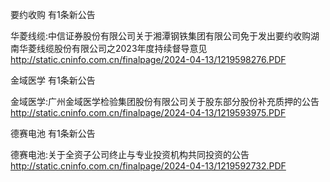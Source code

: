 要约收购 有1条新公告 

华菱线缆:中信证券股份有限公司关于湘潭钢铁集团有限公司免于发出要约收购湖南华菱线缆股份有限公司之2023年度持续督导意见 http://static.cninfo.com.cn/finalpage/2024-04-13/1219598276.PDF 

金域医学 有1条新公告 

金域医学:广州金域医学检验集团股份有限公司关于股东部分股份补充质押的公告 http://static.cninfo.com.cn/finalpage/2024-04-13/1219593975.PDF 

德赛电池 有1条新公告 

德赛电池:关于全资子公司终止与专业投资机构共同投资的公告 http://static.cninfo.com.cn/finalpage/2024-04-13/1219592732.PDF 

